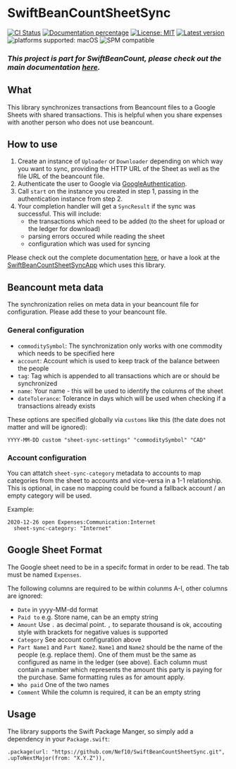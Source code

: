 # SwiftBeanCountSheetSync

[![CI Status](https://github.com/Nef10/SwiftBeanCountSheetSync/workflows/CI/badge.svg?event=push)](https://github.com/Nef10/SwiftBeanCountSheetSync/actions?query=workflow%3A%22CI%22) [![Documentation percentage](https://nef10.github.io/SwiftBeanCountSheetSync/badge.svg)](https://nef10.github.io/SwiftBeanCountSheetSync/) [![License: MIT](https://img.shields.io/github/license/Nef10/SwiftBeanCountSheetSync)](https://github.com/Nef10/SwiftBeanCountSheetSync/blob/master/LICENSE) [![Latest version](https://img.shields.io/github/v/release/Nef10/SwiftBeanCountSheetSync?label=SemVer&sort=semver)](https://github.com/Nef10/SwiftBeanCountSheetSync/releases) ![platforms supported: macOS](https://img.shields.io/badge/platform-macOS-blue) ![SPM compatible](https://img.shields.io/badge/SPM-compatible-blue)

### ***This project is part for SwiftBeanCount, please check out the main documentation [here](https://github.com/Nef10/SwiftBeanCount).***

## What

This library synchronizes transactions from Beancount files to a Google Sheets with shared transactions. This is helpful when you share expenses with another person who does not use beancount.

## How to use

1) Create an instance of `Uploader` or `Downloader` depending on which way you want to sync, providing the HTTP URL of the Sheet as well as the file URL of the beancount file.
2) Authenticate the user to Google via [GoogleAuthentication](https://github.com/Nef10/GoogleAuthentication).
2) Call `start` on the instance you created in step 1, passing in the authentication instance from step 2.
3) Your completion handler will get a `SyncResult` if the sync was successful. This will include:
    - the transactions which need to be added (to the sheet for upload or the ledger for download)
    - parsing errors occured while reading the sheet
    - configuration which was used for syncing

Please check out the complete documentation [here](https://nef10.github.io/SwiftBeanCountSheetSync/), or have a look at the [SwiftBeanCountSheetSyncApp](https://github.com/Nef10/SwiftBeanCountSheetSyncApp) which uses this library.

## Beancount meta data

The synchronization relies on meta data in your beancount file for configuration. Please add these to your beancount file.

### General configuration

- `commoditySymbol`: The synchronization only works with one commodity which needs to be specified here
- `account`: Account which is used to keep track of the balance between the people
- `tag`: Tag which is appended to all transactions which are or should be synchronized
- `name`: Your name - this will be used to identify the colunms of the sheet
- `dateTolerance`: Tolerance in days which will be used when checking if a transactions already exists

These options are specified globally via `customs` like this (the date does not matter and will be ignored):

```
YYYY-MM-DD custom "sheet-sync-settings" "commoditySymbol" "CAD"
```

### Account configuration

You can attatch `sheet-sync-category` metadata to accounts to map categories from the sheet to accounts and vice-versa in a 1-1 relationship. This is optional, in case no mapping could be found a fallback account / an empty category will be used.

Example:

```
2020-12-26 open Expenses:Communication:Internet
  sheet-sync-category: "Internet"
```

## Google Sheet Format

The Google sheet need to be in a specifc format in order to be read. The tab must be named `Expenses`.

The following columns are required to be within colunms A-I, other columns are ignored:
- `Date` in yyyy-MM-dd format
- `Paid to` e.g. Store name, can be an empty string
- `Amount` Use `.` as decimal point. `,` to separate thousand is ok, accouting style with brackets for negative values is supported
- `Category` See account configuration above
- `Part Name1` and `Part Name2`. `Name1` and `Name2` should be the name of the people (e.g. replace them). One of them must be the same as configured as name in the ledger (see above). Each column must contain a number which represents the amount this party is paying for the purchase. Same formatting rules as for amount apply.
- `Who paid` One of the two names
- `Comment` While the column is required, it can be an empty string

## Usage

The library supports the Swift Package Manger, so simply add a dependency in your `Package.swift`:

```
.package(url: "https://github.com/Nef10/SwiftBeanCountSheetSync.git", .upToNextMajor(from: "X.Y.Z")),
```
